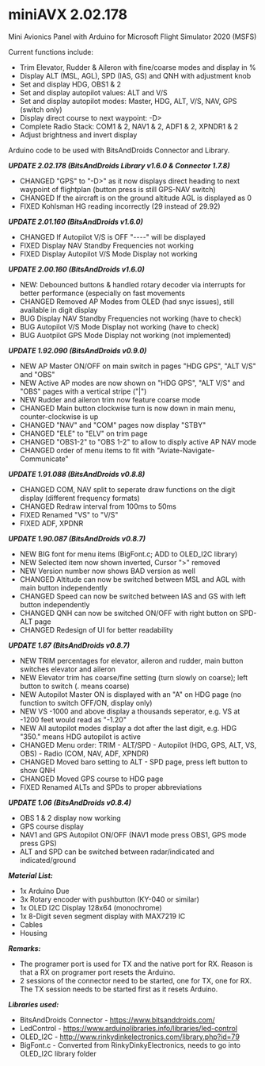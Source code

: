 # miniAVX 2.02.178 #

Mini Avionics Panel with Arduino for Microsoft Flight Simulator 2020 (MSFS)

Current functions include:
* Trim Elevator, Rudder & Aileron with fine/coarse modes and display in %
* Display ALT (MSL, AGL), SPD (IAS, GS) and QNH with adjustment knob
* Set and display HDG, OBS1 & 2
* Set and display autopilot values: ALT and V/S
* Set and display autopilot modes: Master, HDG, ALT, V/S, NAV, GPS (switch only)
* Display direct course to next waypoint: -D>
* Complete Radio Stack: COM1 & 2, NAV1 & 2, ADF1 & 2, XPNDR1 & 2
* Adjust brightness and invert display

Arduino code to be used with BitsAndDroids Connector and Library.

***UPDATE 2.02.178 (BitsAndDroids Library v1.6.0 & Connector 1.7.8)***
* CHANGED "GPS" to "-D>" as it now displays direct heading to next waypoint of flightplan (button press is still GPS-NAV switch)
* CHANGED If the aircraft is on the ground altitude AGL is displayed as 0
* FIXED Kohlsman HG reading incorrectly (29 instead of 29.92)

***UPDATE 2.01.160 (BitsAndDroids v1.6.0)***
* CHANGED If Autopilot V/S is OFF "----" will be displayed
* FIXED Display NAV Standby Frequencies not working
* FIXED Display Autopilot V/S Mode Display not working

***UPDATE 2.00.160 (BitsAndDroids v1.6.0)***
* NEW: Debounced buttons & handled rotary decoder via interrupts for better performance (especially on fast movements
* CHANGED Removed AP Modes from OLED (had snyc issues), still available in digit display
* BUG Display NAV Standby Frequencies not working (have to check)
* BUG Autopilot V/S Mode Display not working (have to check)
* BUG Auotpilot GPS Mode Display not working (not implemented)

***UPDATE 1.92.090 (BitsAndDroids v0.9.0)***
* NEW AP Master ON/OFF on main switch in pages "HDG GPS", "ALT V/S" and "OBS"
* NEW Active AP modes are now shown on "HDG GPS", "ALT V/S" and "OBS" pages with a vertical stripe ("|")
* NEW Rudder and aileron trim now feature coarse mode
* CHANGED Main button clockwise turn is now down in main menu, counter-clockwise is up
* CHANGED "NAV" and "COM" pages now display "STBY"
* CHANGED "ELE" to "ELV" on trim page
* CHANGED "OBS1-2" to "OBS  1-2" to allow to disply active AP NAV mode
* CHANGED order of menu items to fit with "Aviate-Navigate-Communicate"

***UPDATE 1.91.088 (BitsAndDroids v0.8.8)***
* CHANGED COM, NAV split to seperate draw functions on the digit display (different frequency formats)
* CHANGED Redraw interval from 100ms to 50ms
* FIXED Renamed "VS" to "V/S"
* FIXED ADF, XPDNR 

***UPDATE 1.90.087 (BitsAndDroids v0.8.7)***
* NEW BIG font for menu items (BigFont.c; ADD to OLED_I2C library)
* NEW Selected item now shown inverted, Cursor ">" removed
* NEW Version number now shows BAD version as well
* CHANGED Altitude can now be switched between MSL and AGL with main button independently
* CHANGED Speed can now be switched between IAS and GS with left button independently
* CHANGED QNH can now be switched ON/OFF with right button on SPD-ALT page
* CHANGED Redesign of UI for better readability

***UPDATE 1.87 (BitsAndDroids v0.8.7)***
* NEW TRIM percentages for elevator, aileron and rudder, main button switches elevator and aileron
* NEW Elevator trim has coarse/fine setting (turn slowly on coarse); left button to switch (. means coarse)
* NEW Autopilot Master ON is displayed with an "A" on HDG page (no function to switch OFF/ON, display only)
* NEW VS -1000 and above display a thousands seperator, e.g. VS at -1200 feet would read as "-1.20"
* NEW All autopilot modes display a dot after the last digit, e.g. HDG "350." means HDG autopilot is active
* CHANGED Menu order: TRIM - ALT/SPD - Autopilot (HDG, GPS, ALT, VS, OBS) - Radio (COM, NAV, ADF, XPNDR)
* CHANGED Moved baro setting to ALT - SPD page, press left button to show QNH
* CHANGED Moved GPS course to HDG page
* FIXED Renamed ALTs and SPDs to proper abbreviations

***UPDATE 1.06 (BitsAndDroids v0.8.4)***
* OBS 1 & 2 display now working
* GPS course display
* NAV1 and GPS Autopilot ON/OFF (NAV1 mode press OBS1, GPS mode press GPS)
* ALT and SPD can be switched between radar/indicated and indicated/ground

***Material List:***
* 1x Arduino Due
* 3x Rotary encoder with pushbutton (KY-040 or similar)
* 1x OLED I2C Display 128x64 (monochrome)
* 1x 8-Digit seven segment display with MAX7219 IC
* Cables
* Housing

***Remarks:***
* The programer port is used for TX and the native port for RX. Reason is that a RX on programer port resets the Arduino.
* 2 sessions of the connector need to be started, one for TX, one for RX. The TX session needs to be started first as it resets Arduino.

***Libraries used:***
* BitsAndDroids Connector - https://www.bitsanddroids.com/
* LedControl - https://www.arduinolibraries.info/libraries/led-control
* OLED_I2C - http://www.rinkydinkelectronics.com/library.php?id=79
* BigFont.c - Converted from RinkyDinkyElectronics, needs to go into OLED_I2C library folder
